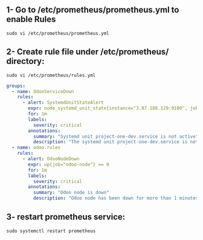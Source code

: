 ## 1- Go to /etc/prometheus/prometheus.yml to enable Rules
```
sudo vi /etc/prometheus/prometheus.yml
```
## 2- Create rule file under /etc/prometheus/ directory:
```
sudo vi /etc/prometheus/rules.yml
```



```yaml
groups:
  - name: OdooServiceDown
    rules:
      - alert: SystemdUnitStateAlert
        expr: node_systemd_unit_state{instance="3.87.188.129:9100", job="odoo-node", name="project-one-dev.service", state="active"} == 0
        for: 1m
        labels:
          severity: critical
        annotations:
          summary: "Systemd unit project-one-dev.service is not active"
          description: "The systemd unit project-one-dev.service is not in the active state for 1 minute."
  - name: odoo.rules
    rules:
      - alert: OdooNodeDown
        expr: up{job="odoo-node"} == 0
        for: 1m
        labels:
          severity: critical
        annotations:
          summary: "Odoo node is down"
          description: "Odoo node has been down for more than 1 minutes."
```
## 3- restart prometheus service:
```
sudo systemctl restart prometheus
```

